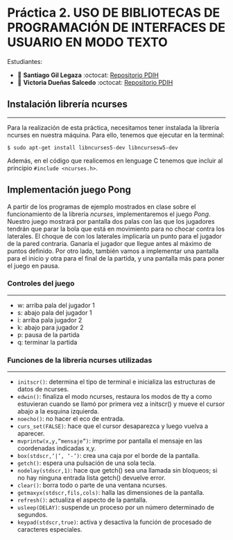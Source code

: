 # Práctica 2. USO DE BIBLIOTECAS DE PROGRAMACIÓN DE INTERFACES DE USUARIO EN MODO TEXTO

Estudiantes:

- :bust_in_silhouette:  **Santiago Gil Legaza** :octocat: [Repositorio PDIH](https://github.com/Gogilga/PDIH)
- :bust_in_silhouette:  **Victoria Dueñas Salcedo** :octocat: [Repositorio PDIH](https://github.com/vduesal/PDIH)

## Instalación librería ncurses
---

Para la realización de esta práctica, necesitamos tener instalada la librería ncurses en nuestra máquina. Para ello, tenemos que ejecutar en la terminal:

~~~
$ sudo apt-get install libncurses5-dev libncursesw5-dev
~~~

Además, en el código que realicemos en lenguage C tenemos que incluir al principio ``#include <ncurses.h>``.

## Implementación juego Pong

A partir de los programas de ejemplo mostrados en clase sobre el funcionamiento de la librería *ncurses*, implementaremos el juego *Pong*. Nuestro juego mostrará por pantalla dos palas con las que los jugadores tendrán que parar la bola que está en movimiento para no chocar contra los laterales. El choque de con los laterales implicaría un punto para el jugador de la pared contraria. Ganaría el jugador que llegue antes al máximo de puntos definido. Por otro lado, también vamos a implementar una pantalla para el inicio y otra para el final de la partida, y una pantalla más para poner el juego en pausa.

### Controles del juego
---

- w: arriba pala del jugador 1
- s: abajo pala del jugador 1
- i: arriba pala jugador 2
- k: abajo para jugador 2
- p: pausa de la partida
- q: terminar la partida

### Funciones de la librería ncurses utilizadas
---

- ``initscr()``: determina el tipo de terminal e inicializa las estructuras de datos de ncurses.
- ``edwin()``: finaliza el modo ncurses, restaura los modos de tty a como estuvieran cuando se llamó por primera vez a initscr() y mueve el cursor abajo a la esquina izquierda.
- ``noecho()``: no hacer el eco de entrada.
- ``curs_set(FALSE)``: hace que el cursor desaparezca y luego vuelva a aparecer.
- ``mvprintw(x,y,”mensaje”)``: imprime por pantalla el mensaje en las coordenadas indicadas x,y.
- ``box(stdscr,‘|’, ‘-’)``: crea una caja por el borde de la pantalla.
- ``getch()``: espera una pulsación de una sola tecla.
- ``nodelay(stdscr,1)``: hace que getch() sea una llamada sin bloqueos; si no hay ninguna entrada lista getch() devuelve error.
- ``clear()``: borra todo o parte de una ventana ncurses.
- ``getmaxyx(stdscr,fils,cols)``: halla las dimensiones de la pantalla.
- ``refresh()``: actualiza el aspecto de la pantalla.
- ``usleep(DELAY)``: suspende un proceso por un número determinado de segundos.
- ``keypad(stdscr,true)``: activa y desactiva la función de procesado de caracteres especiales.
